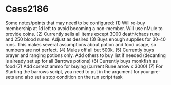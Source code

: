 # Cass2186
Some notes/points that may need to be configured:
(1) Will re-buy membership at 1d left to avoid becoming a non-member. Will use nMule to provide coins.
(2) Currently sells all items except 3000 death/chaos rune and 250 blood runes. Adjust as desired
(3) Buys enough supplies for 30-40 runs. This makes several assumptions about potion and food usage, so numbers are not perfect.
(4) Mules off all but 500k.
(5) Currently buys prayer and ranging potions only. Add others to buy list if needed (decanting is already set up for all Barrows potions)
(6) Currently buys monkfish as food
(7) Add correct ammo for buying (current Rune arrow x 3000) 
(7) For Starting the barrows script, you need to put in the argument for your pre-sets and also set a stop condition on the run script task
